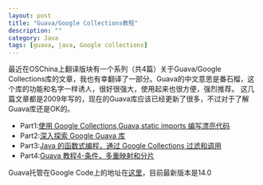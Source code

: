 ```yaml
---
layout: post
title: "Guava/Google Collections教程"
description: ""
category: Java 
tags: [guava, java, Google collections]
---
```



最近在OSChina上翻译版块有一个系列（共4篇）关于Guava/Google Collections库的文章，我也有幸翻译了一部分。Guava的中文意思是番石榴，这个库的功能和名字一样诱人，很好很强大，使用起来也很方便，强烈推荐。 
这几篇文章都是2009年写的，现在的Guava库应该已经更新了很多，不过对于了解Guava库还是OK的。

* Part1:[使用 Google Collections,Guava,static imports 编写漂亮代码](http://www.oschina.net/translate/beautiful-code-with-google-collections-guava-and-static-imports-part-1)
* Part2:[深入探索 Google Guava 库](http://www.oschina.net/translate/diving-into-the-google-guava-library-part-2)
* Part3:[Java 的函数式编程，通过 Google Collections 过滤和调用](http://www.oschina.net/translate/functional-java-filtering-and-ordering-with-google-collections-part-3)
* Part4:[Guava 教程4-条件，多重映射和分片](http://www.oschina.net/translate/preconditions-multimaps-and-partitioning-with-google-collections-part-4)


Guava托管在Google Code上的地址在[这里](http://code.google.com/p/guava-libraries/)，目前最新版本是14.0


